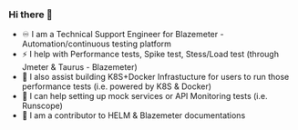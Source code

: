 ### Hi there 👋

<!--
**ImMnan/immnan** is a ✨ _special_ ✨ repository because its `README.md` (this file) appears on your GitHub profile.

Here are some ideas to get you started:
⚡ 
- 🔭 I’m currently working on ...
- 🌱 I’m currently learning ...
- 👯 I’m looking to collaborate on ...
- 🤔 I’m looking for help with ...
- 💬 Ask me about ...
- 📫 How to reach me: ...
- 😄 Pronouns: ...
-  Fun fact: ...
-->
- ♾️ I am a Technical Support Engineer for Blazemeter - Automation/continuous testing platform
- ⚡ I help with Performance tests, Spike test, Stess/Load test (through Jmeter & Taurus - Blazemeter) 
- 🚀 I also assist building K8S+Docker Infrastucture for users to run those performance tests (i.e. powered by K8S & Docker)
- 🔌 I can help setting up mock services or API Monitoring tests (i.e. Runscope)
- 🌱 I am a contributor to HELM & Blazemeter documentations
